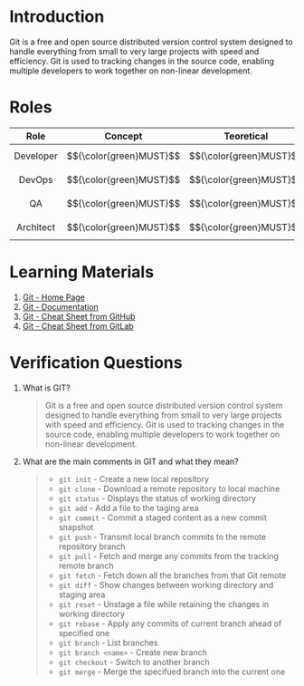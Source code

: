 # Introduction

Git is a free and open source distributed version control system designed to handle everything from small to very large projects with speed and efficiency. Git is used to tracking changes in the source code, enabling multiple developers to work together on non-linear development.

# Roles

|   Role    |         Concept         |       Teoretical        |        Practical        |
| :-------: | :---------------------: | :---------------------: | :---------------------: |
| Developer | $${\color{green}MUST}$$ | $${\color{green}MUST}$$ | $${\color{green}MUST}$$ |
|  DevOps   | $${\color{green}MUST}$$ | $${\color{green}MUST}$$ | $${\color{green}MUST}$$ |
|    QA     | $${\color{green}MUST}$$ | $${\color{green}MUST}$$ | $${\color{green}MUST}$$ |
| Architect | $${\color{green}MUST}$$ | $${\color{green}MUST}$$ | $${\color{green}MUST}$$ |

# Learning Materials

1. [Git - Home Page](https://git-scm.com/)
1. [Git - Documentation](https://git-scm.com/doc)
1. [Git - Cheat Sheet from GitHub](https://education.github.com/git-cheat-sheet-education.pdf)
1. [Git - Cheat Sheet from GitLab](https://about.gitlab.com/images/press/git-cheat-sheet.pdf)

# Verification Questions

1. What is GIT?
    > Git is a free and open source distributed version control system designed to handle everything from small to very large projects with speed and efficiency. Git is used to tracking changes in the source code, enabling multiple developers to work together on non-linear development.
1. What are the main comments in GIT and what they mean?
    > * `git init` - Create a new local repository
    > * `git clone` - Download a remote repository to local machine
    > * `git status` - Displays the status of working directory
    > * `git add` - Add a file to the taging area
    > * `git commit` - Commit a staged content as a new commit snapshot
    > * `git push` - Transmit local branch commits to the remote repository branch
    > * `git pull` - Fetch and merge any commits from the tracking remote branch
    > * `git fetch` - Fetch down all the branches from that Git remote
    > * `git diff` - Show changes between working directory and staging area
    > * `git reset` - Unstage a file while retaining the changes in working directory
    > * `git rebase` - Apply any commits of current branch ahead of specified one
    > * `git branch` - List branches
    > * `git branch <name>` - Create new branch
    > * `git checkout` - Switch to another branch
    > * `git merge` - Merge the specifued branch into the current one